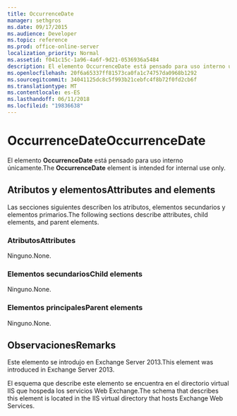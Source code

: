 ```yaml
---
title: OccurrenceDate
manager: sethgros
ms.date: 09/17/2015
ms.audience: Developer
ms.topic: reference
ms.prod: office-online-server
localization_priority: Normal
ms.assetid: f041c15c-1a96-4a6f-9d21-0536936a5484
description: El elemento OccurrenceDate está pensado para uso interno únicamente.
ms.openlocfilehash: 20f6a65337ff81573ca0fa1c74757da0968b1292
ms.sourcegitcommit: 34041125dc8c5f993b21cebfc4f8b72f0fd2cb6f
ms.translationtype: MT
ms.contentlocale: es-ES
ms.lasthandoff: 06/11/2018
ms.locfileid: "19836638"
---
```

# <a name="occurrencedate"></a><span data-ttu-id="963a0-103">OccurrenceDate</span><span class="sxs-lookup"><span data-stu-id="963a0-103">OccurrenceDate</span></span>

<span data-ttu-id="963a0-104">El elemento **OccurrenceDate** está pensado para uso interno únicamente.</span><span class="sxs-lookup"><span data-stu-id="963a0-104">The **OccurrenceDate** element is intended for internal use only.</span></span> 

## <a name="attributes-and-elements"></a><span data-ttu-id="963a0-105">Atributos y elementos</span><span class="sxs-lookup"><span data-stu-id="963a0-105">Attributes and elements</span></span>

<span data-ttu-id="963a0-106">Las secciones siguientes describen los atributos, elementos secundarios y elementos primarios.</span><span class="sxs-lookup"><span data-stu-id="963a0-106">The following sections describe attributes, child elements, and parent elements.</span></span>
  
### <a name="attributes"></a><span data-ttu-id="963a0-107">Atributos</span><span class="sxs-lookup"><span data-stu-id="963a0-107">Attributes</span></span>

<span data-ttu-id="963a0-108">Ninguno.</span><span class="sxs-lookup"><span data-stu-id="963a0-108">None.</span></span>
  
### <a name="child-elements"></a><span data-ttu-id="963a0-109">Elementos secundarios</span><span class="sxs-lookup"><span data-stu-id="963a0-109">Child elements</span></span>

<span data-ttu-id="963a0-110">Ninguno.</span><span class="sxs-lookup"><span data-stu-id="963a0-110">None.</span></span>
  
### <a name="parent-elements"></a><span data-ttu-id="963a0-111">Elementos principales</span><span class="sxs-lookup"><span data-stu-id="963a0-111">Parent elements</span></span>

<span data-ttu-id="963a0-112">Ninguno.</span><span class="sxs-lookup"><span data-stu-id="963a0-112">None.</span></span>
  
## <a name="remarks"></a><span data-ttu-id="963a0-113">Observaciones</span><span class="sxs-lookup"><span data-stu-id="963a0-113">Remarks</span></span>

<span data-ttu-id="963a0-114">Este elemento se introdujo en Exchange Server 2013.</span><span class="sxs-lookup"><span data-stu-id="963a0-114">This element was introduced in Exchange Server 2013.</span></span>
  
<span data-ttu-id="963a0-115">El esquema que describe este elemento se encuentra en el directorio virtual IIS que hospeda los servicios Web Exchange.</span><span class="sxs-lookup"><span data-stu-id="963a0-115">The schema that describes this element is located in the IIS virtual directory that hosts Exchange Web Services.</span></span>
  

